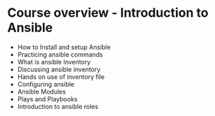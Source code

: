 # Course overview - Introduction to Ansible
* How to Install and setup Ansible
* Practicing ansible commands
* What is ansible Inventory
* Discussing ansible inventory
* Hands on use of inventory file
* Configuring ansible
* Ansible Modules
* Plays and Playbooks
* Introduction to ansible roles
